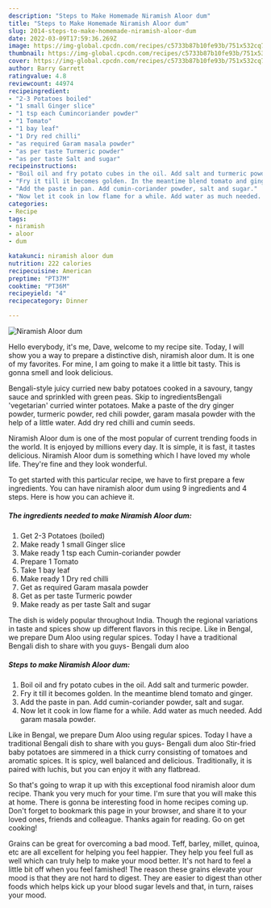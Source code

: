 ```yaml
---
description: "Steps to Make Homemade Niramish Aloor dum"
title: "Steps to Make Homemade Niramish Aloor dum"
slug: 2014-steps-to-make-homemade-niramish-aloor-dum
date: 2022-03-09T17:59:36.269Z
image: https://img-global.cpcdn.com/recipes/c5733b87b10fe93b/751x532cq70/niramish-aloor-dum-recipe-main-photo.jpg
thumbnail: https://img-global.cpcdn.com/recipes/c5733b87b10fe93b/751x532cq70/niramish-aloor-dum-recipe-main-photo.jpg
cover: https://img-global.cpcdn.com/recipes/c5733b87b10fe93b/751x532cq70/niramish-aloor-dum-recipe-main-photo.jpg
author: Barry Garrett
ratingvalue: 4.8
reviewcount: 44974
recipeingredient:
- "2-3 Potatoes boiled"
- "1 small Ginger slice"
- "1 tsp each Cumincoriander powder"
- "1 Tomato"
- "1 bay leaf"
- "1 Dry red chilli"
- "as required Garam masala powder"
- "as per taste Turmeric powder"
- "as per taste Salt and sugar"
recipeinstructions:
- "Boil oil and fry potato cubes in the oil. Add salt and turmeric powder."
- "Fry it till it becomes golden. In the meantime blend tomato and ginger."
- "Add the paste in pan. Add cumin-coriander powder, salt and sugar."
- "Now let it cook in low flame for a while. Add water as much needed. Add garam masala powder."
categories:
- Recipe
tags:
- niramish
- aloor
- dum

katakunci: niramish aloor dum 
nutrition: 222 calories
recipecuisine: American
preptime: "PT37M"
cooktime: "PT36M"
recipeyield: "4"
recipecategory: Dinner

---
```



![Niramish Aloor dum](https://img-global.cpcdn.com/recipes/c5733b87b10fe93b/751x532cq70/niramish-aloor-dum-recipe-main-photo.jpg)

Hello everybody, it's me, Dave, welcome to my recipe site. Today, I will show you a way to prepare a distinctive dish, niramish aloor dum. It is one of my favorites. For mine, I am going to make it a little bit tasty. This is gonna smell and look delicious.

Bengali-style juicy curried new baby potatoes cooked in a savoury, tangy sauce and sprinkled with green peas. Skip to ingredientsBengali &#39;vegetarian&#39; curried winter potatoes. Make a paste of the dry ginger powder, turmeric powder, red chili powder, garam masala powder with the help of a little water. Add dry red chilli and cumin seeds.

Niramish Aloor dum is one of the most popular of current trending foods in the world. It is enjoyed by millions every day. It is simple, it is fast, it tastes delicious. Niramish Aloor dum is something which I have loved my whole life. They're fine and they look wonderful.


To get started with this particular recipe, we have to first prepare a few ingredients. You can have niramish aloor dum using 9 ingredients and 4 steps. Here is how you can achieve it.

<!--inarticleads1-->

##### The ingredients needed to make Niramish Aloor dum:

1. Get 2-3 Potatoes (boiled)
1. Make ready 1 small Ginger slice
1. Make ready 1 tsp each Cumin-coriander powder
1. Prepare 1 Tomato
1. Take 1 bay leaf
1. Make ready 1 Dry red chilli
1. Get as required Garam masala powder
1. Get as per taste Turmeric powder
1. Make ready as per taste Salt and sugar


The dish is widely popular throughout India. Though the regional variations in taste and spices show up different flavors in this recipe. Like in Bengal, we prepare Dum Aloo using regular spices. Today I have a traditional Bengali dish to share with you guys- Bengali dum aloo 

<!--inarticleads2-->

##### Steps to make Niramish Aloor dum:

1. Boil oil and fry potato cubes in the oil. Add salt and turmeric powder.
1. Fry it till it becomes golden. In the meantime blend tomato and ginger.
1. Add the paste in pan. Add cumin-coriander powder, salt and sugar.
1. Now let it cook in low flame for a while. Add water as much needed. Add garam masala powder.


Like in Bengal, we prepare Dum Aloo using regular spices. Today I have a traditional Bengali dish to share with you guys- Bengali dum aloo Stir-fried baby potatoes are simmered in a thick curry consisting of tomatoes and aromatic spices. It is spicy, well balanced and delicious. Traditionally, it is paired with luchis, but you can enjoy it with any flatbread. 

So that's going to wrap it up with this exceptional food niramish aloor dum recipe. Thank you very much for your time. I'm sure that you will make this at home. There is gonna be interesting food in home recipes coming up. Don't forget to bookmark this page in your browser, and share it to your loved ones, friends and colleague. Thanks again for reading. Go on get cooking!

Grains can be great for overcoming a bad mood. Teff, barley, millet, quinoa, etc are all excellent for helping you feel happier. They help you feel full as well which can truly help to make your mood better. It's not hard to feel a little bit off when you feel famished! The reason these grains elevate your mood is that they are not hard to digest. They are easier to digest than other foods which helps kick up your blood sugar levels and that, in turn, raises your mood.
